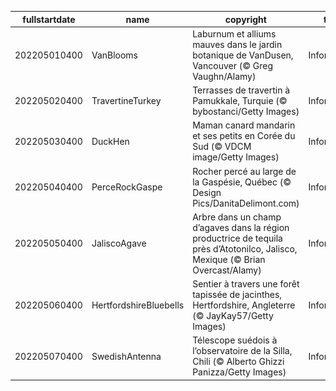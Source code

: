 |fullstartdate|name|copyright|title|image|
|--|--|--|--|--|
202205010400|VanBlooms|Laburnum et alliums mauves dans le jardin botanique de VanDusen, Vancouver (© Greg Vaughn/Alamy)|Information|![](/fr-CA/2022/05/202205010400VanBlooms.jpg)|
202205020400|TravertineTurkey|Terrasses de travertin à Pamukkale, Turquie (© bybostanci/Getty Images)|Information|![](/fr-CA/2022/05/202205020400TravertineTurkey.jpg)|
202205030400|DuckHen|Maman canard mandarin et ses petits en Corée du Sud (© VDCM image/Getty Images)|Information|![](/fr-CA/2022/05/202205030400DuckHen.jpg)|
202205040400|PerceRockGaspe|Rocher percé au large de la Gaspésie, Québec (© Design Pics/DanitaDelimont.com)|Information|![](/fr-CA/2022/05/202205040400PerceRockGaspe.jpg)|
202205050400|JaliscoAgave|Arbre dans un champ d’agaves dans la région productrice de tequila près d’Atotonilco, Jalisco, Mexique (© Brian Overcast/Alamy)|Information|![](/fr-CA/2022/05/202205050400JaliscoAgave.jpg)|
202205060400|HertfordshireBluebells|Sentier à travers une forêt tapissée de jacinthes, Hertfordshire, Angleterre (© JayKay57/Getty Images)|Information|![](/fr-CA/2022/05/202205060400HertfordshireBluebells.jpg)|
202205070400|SwedishAntenna|Télescope suédois à l’observatoire de la Silla, Chili (© Alberto Ghizzi Panizza/Getty Images)|Information|![](/fr-CA/2022/05/202205070400SwedishAntenna.jpg)|
